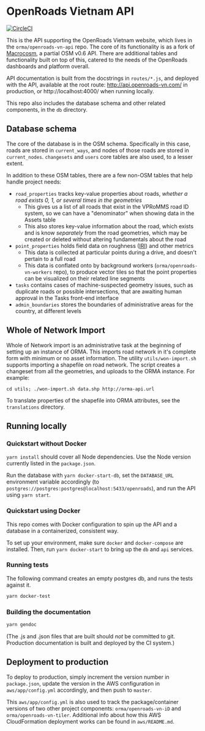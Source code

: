# OpenRoads Vietnam API
[![CircleCI](https://circleci.com/gh/orma/openroads-vn-api.svg?style=svg)](https://circleci.com/gh/orma/openroads-vn-api)

This is the API supporting the OpenRoads Vietnam website, which lives in the `orma/openroads-vn-api` repo. The core of its functionality is as a fork of [Macrocosm](https://github.com/developmentseed/macrocosm), a partial OSM v0.6 API. There are additional tables and functionality built on top of this, catered to the needs of the OpenRoads dashboards and platform overall.

API documentation is built from the docstrings in `routes/*.js`, and deployed with the API, available at the root route: http://api.openroads-vn.com/ in production, or http://localhost:4000/ when running locally.

This repo also includes the database schema and other related components, in the `db` directory.

## Database schema

The core of the database is in the OSM schema. Specifically in this case, roads are stored in `current_ways`, and nodes of those roads are stored in `current_nodes`. `changesets` and `users` core tables are also used, to a lesser extent.

In addition to these OSM tables, there are a few non-OSM tables that help handle project needs:

- `road_properties` tracks key-value properties about roads, _whether a road exists 0, 1, or several times in the geometries_
  - This gives us a list of all roads that exist in the VPRoMMS road ID system, so we can have a "denominator" when showing data in the Assets table
  - This also stores key-value information about the road, which exists and is know _separately_ from the road geometries, which may be created or deleted without altering fundamentals about the road
- `point_properties` holds field data on roughness ([IRI](https://en.wikipedia.org/wiki/International_Roughness_Index)) and other metrics
  - This data is collected at particular points during a drive, and doesn't pertain to a full road
  - This data is conflated onto by background workers (`orma/openroads-vn-workers` repo), to produce vector tiles so that the point properties can be visualized on their related line segments
- `tasks` contains cases of machine-suspected geometry issues, such as duplicate roads or possible intersections, that are awaiting human approval in the Tasks front-end interface
- `admin_boundaries` stores the boundaries of administrative areas for the country, at different levels

## Whole of Network Import

Whole of Network import is an administrative task at the beginning of setting up an instance of ORMA. This imports road network in it's complete form with minimum or no asset information. The utility `utils/won-import.sh` supports importing a shapefile on road network. The script creates a changeset from all the geometries, and uploads to the ORMA instance. For example:

`cd utils; ./won-import.sh data.shp http://orma-api.url`

To translate properties of the shapefile into ORMA attributes, see the `translations` directory.
## Running locally

### Quickstart without Docker

`yarn install` should cover all Node dependencies. Use the Node version currently listed in the `package.json`.

Run the database with `yarn docker-start-db`, set the `DATABASE_URL` environment variable accordingly (to `postgres://postgres:postgres@localhost:5433/openroads`), and run the API using `yarn start`.

### Quickstart using Docker
This repo comes with Docker configuration to spin up the API and a database in a containerized, consistent way.

To set up your environment, make sure `docker` and `docker-compose` are installed. Then, run `yarn docker-start` to bring up the `db` and `api` services.

### Running tests
The following command creates an empty postgres db, and runs the tests against it.

```sh
yarn docker-test
```

### Building the documentation

```sh
yarn gendoc
```

(The .js and .json files that are built should _not_ be committed to git. Production documentation is built and deployed by the CI system.)

## Deployment to production

To deploy to production, simply increment the version number in `package.json`, update the version in the AWS configuration in `aws/app/config.yml` accordingly, and then push to `master`.

This `aws/app/config.yml` is also used to track the package/container versions of two other project components: `orma/openroads-vn-iD` and `orma/openroads-vn-tiler`. Additional info about how this AWS CloudFormation deployment works can be found in `aws/README.md`.
